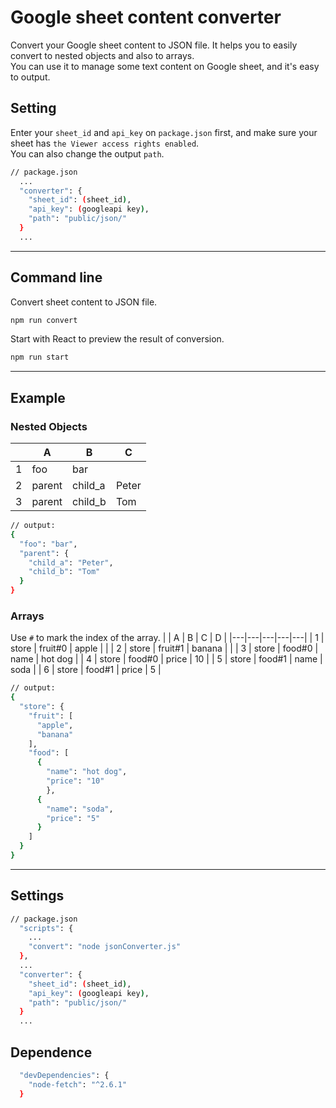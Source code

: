 # Google sheet content converter
Convert your Google sheet content to JSON file. It helps you to easily convert to nested objects and also to arrays.<br/>
You can use it to manage some text content on Google sheet, and it's easy to output.

## Setting
Enter your `sheet_id` and `api_key` on `package.json` first, and make sure your sheet has `the Viewer access rights enabled`.<br />
You can also change the output `path`.
```sh
// package.json
  ...
  "converter": {
    "sheet_id": (sheet_id),
    "api_key": (googleapi key),
    "path": "public/json/"
  }
  ...
```
---
## Command line
Convert sheet content to JSON file.
```sh
npm run convert
```
Start with React to preview the result of conversion.
```sh
npm run start
```
---
## Example
### Nested Objects
|   | A | B | C |
|---|---|---|---|
| 1 | foo | bar |  |
| 2 | parent | child_a | Peter |
| 3 | parent | child_b | Tom |


```sh
// output:
{
  "foo": "bar",
  "parent": {
    "child_a": "Peter",
    "child_b": "Tom"
  }
}
```

### Arrays
Use `#` to mark the index of the array.
|   | A | B | C | D |
|---|---|---|---|---|
| 1 | store | fruit#0 | apple |  |
| 2 | store | fruit#1 | banana |  |
| 3 | store | food#0 | name | hot dog |
| 4 | store | food#0 | price | 10 |
| 5 | store | food#1 | name | soda |
| 6 | store | food#1 | price | 5 |

```sh
// output:
{
  "store": {
    "fruit": [
      "apple",
      "banana"
    ],
    "food": [
      {
        "name": "hot dog",
        "price": "10"
        },
      {
        "name": "soda",
        "price": "5"
      }
    ]
  }
}
```
---
## Settings
```sh
// package.json
  "scripts": {
    ...
    "convert": "node jsonConverter.js"
  },
  ...
  "converter": {
    "sheet_id": (sheet_id),
    "api_key": (googleapi key),
    "path": "public/json/"
  }
  ...
```

## Dependence
```sh
  "devDependencies": {
    "node-fetch": "^2.6.1"
  }
```
